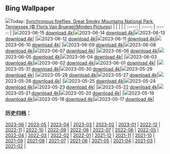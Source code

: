 ## Bing Wallpaper
![](https://global.bing.com/th?id=OHR.SmokyFireflies_EN-IN9684375763_UHD.jpg&w=1000)Today: [Synchronous fireflies, Great Smoky Mountains National Park, Tennessee (© Floris Van Bruegel/Minden Pictures)](https://global.bing.com/th?id=OHR.SmokyFireflies_EN-IN9684375763_UHD.jpg)
|      |      |      |
| :----: | :----: | :----: |
|![](https://global.bing.com/th?id=OHR.SmokyFireflies_EN-IN9684375763_UHD.jpg&pid=hp&w=384&h=216&rs=1&c=4)2023-06-15 [download 4k](https://global.bing.com/th?id=OHR.SmokyFireflies_EN-IN9684375763_UHD.jpg)|![](https://global.bing.com/th?id=OHR.RuralPunjab_EN-IN7128242068_UHD.jpg&pid=hp&w=384&h=216&rs=1&c=4)2023-06-14 [download 4k](https://global.bing.com/th?id=OHR.RuralPunjab_EN-IN7128242068_UHD.jpg)|![](https://global.bing.com/th?id=OHR.OkefenokeeSwamp_EN-IN7944133748_UHD.jpg&pid=hp&w=384&h=216&rs=1&c=4)2023-06-13 [download 4k](https://global.bing.com/th?id=OHR.OkefenokeeSwamp_EN-IN7944133748_UHD.jpg)|
|![](https://global.bing.com/th?id=OHR.BigBendAnniv_EN-IN7544797420_UHD.jpg&pid=hp&w=384&h=216&rs=1&c=4)2023-06-12 [download 4k](https://global.bing.com/th?id=OHR.BigBendAnniv_EN-IN7544797420_UHD.jpg)|![](https://global.bing.com/th?id=OHR.GoliathHeron_EN-IN6224848053_UHD.jpg&pid=hp&w=384&h=216&rs=1&c=4)2023-06-11 [download 4k](https://global.bing.com/th?id=OHR.GoliathHeron_EN-IN6224848053_UHD.jpg)|![](https://global.bing.com/th?id=OHR.PortugalDay_EN-IN6850945985_UHD.jpg&pid=hp&w=384&h=216&rs=1&c=4)2023-06-10 [download 4k](https://global.bing.com/th?id=OHR.PortugalDay_EN-IN6850945985_UHD.jpg)|
|![](https://global.bing.com/th?id=OHR.BalloonsTurkey_EN-IN6602237514_UHD.jpg&pid=hp&w=384&h=216&rs=1&c=4)2023-06-09 [download 4k](https://global.bing.com/th?id=OHR.BalloonsTurkey_EN-IN6602237514_UHD.jpg)|![](https://global.bing.com/th?id=OHR.PlayfulHumpback_EN-IN6301739594_UHD.jpg&pid=hp&w=384&h=216&rs=1&c=4)2023-06-08 [download 4k](https://global.bing.com/th?id=OHR.PlayfulHumpback_EN-IN6301739594_UHD.jpg)|![](https://global.bing.com/th?id=OHR.ChacoCulture_EN-IN0995684287_UHD.jpg&pid=hp&w=384&h=216&rs=1&c=4)2023-06-07 [download 4k](https://global.bing.com/th?id=OHR.ChacoCulture_EN-IN0995684287_UHD.jpg)|
|![](https://global.bing.com/th?id=OHR.CliffsEtretat_EN-IN0698688174_UHD.jpg&pid=hp&w=384&h=216&rs=1&c=4)2023-06-06 [download 4k](https://global.bing.com/th?id=OHR.CliffsEtretat_EN-IN0698688174_UHD.jpg)|![](https://global.bing.com/th?id=OHR.PlasticParrotfish_EN-IN0453340959_UHD.jpg&pid=hp&w=384&h=216&rs=1&c=4)2023-06-05 [download 4k](https://global.bing.com/th?id=OHR.PlasticParrotfish_EN-IN0453340959_UHD.jpg)|![](https://global.bing.com/th?id=OHR.MauiBeach_EN-IN0196472229_UHD.jpg&pid=hp&w=384&h=216&rs=1&c=4)2023-06-04 [download 4k](https://global.bing.com/th?id=OHR.MauiBeach_EN-IN0196472229_UHD.jpg)|
|![](https://global.bing.com/th?id=OHR.SouthKaibabTrail_EN-IN9914136510_UHD.jpg&pid=hp&w=384&h=216&rs=1&c=4)2023-06-03 [download 4k](https://global.bing.com/th?id=OHR.SouthKaibabTrail_EN-IN9914136510_UHD.jpg)|![](https://global.bing.com/th?id=OHR.TelenganaDay_EN-IN9741280835_UHD.jpg&pid=hp&w=384&h=216&rs=1&c=4)2023-06-02 [download 4k](https://global.bing.com/th?id=OHR.TelenganaDay_EN-IN9741280835_UHD.jpg)|![](https://global.bing.com/th?id=OHR.ReefAwareness_EN-IN1544329394_UHD.jpg&pid=hp&w=384&h=216&rs=1&c=4)2023-06-01 [download 4k](https://global.bing.com/th?id=OHR.ReefAwareness_EN-IN1544329394_UHD.jpg)|
|![](https://global.bing.com/th?id=OHR.WorldOtterDay_EN-IN1276550407_UHD.jpg&pid=hp&w=384&h=216&rs=1&c=4)2023-05-31 [download 4k](https://global.bing.com/th?id=OHR.WorldOtterDay_EN-IN1276550407_UHD.jpg)|![](https://global.bing.com/th?id=OHR.HiddenBeach_EN-IN1009573165_UHD.jpg&pid=hp&w=384&h=216&rs=1&c=4)2023-05-30 [download 4k](https://global.bing.com/th?id=OHR.HiddenBeach_EN-IN1009573165_UHD.jpg)|![](https://global.bing.com/th?id=OHR.Silhouetteofmangoes_EN-IN2114366270_UHD.jpg&pid=hp&w=384&h=216&rs=1&c=4)2023-05-29 [download 4k](https://global.bing.com/th?id=OHR.Silhouetteofmangoes_EN-IN2114366270_UHD.jpg)|
|![](https://global.bing.com/th?id=OHR.TegallalangTerrace_EN-IN0435015951_UHD.jpg&pid=hp&w=384&h=216&rs=1&c=4)2023-05-28 [download 4k](https://global.bing.com/th?id=OHR.TegallalangTerrace_EN-IN0435015951_UHD.jpg)|![](https://global.bing.com/th?id=OHR.AloeDichotomum_EN-IN0114436904_UHD.jpg&pid=hp&w=384&h=216&rs=1&c=4)2023-05-27 [download 4k](https://global.bing.com/th?id=OHR.AloeDichotomum_EN-IN0114436904_UHD.jpg)|![](https://global.bing.com/th?id=OHR.WatSriSawai_EN-IN9312975486_UHD.jpg&pid=hp&w=384&h=216&rs=1&c=4)2023-05-26 [download 4k](https://global.bing.com/th?id=OHR.WatSriSawai_EN-IN9312975486_UHD.jpg)|
|![](https://global.bing.com/th?id=OHR.SaksunFaroe_EN-IN1825652492_UHD.jpg&pid=hp&w=384&h=216&rs=1&c=4)2023-05-25 [download 4k](https://global.bing.com/th?id=OHR.SaksunFaroe_EN-IN1825652492_UHD.jpg)|![](https://global.bing.com/th?id=OHR.OldFortress_EN-IN1445892314_UHD.jpg&pid=hp&w=384&h=216&rs=1&c=4)2023-05-24 [download 4k](https://global.bing.com/th?id=OHR.OldFortress_EN-IN1445892314_UHD.jpg)|![](https://global.bing.com/th?id=OHR.KeralaCoffee_EN-IN3034159364_UHD.jpg&pid=hp&w=384&h=216&rs=1&c=4)2023-05-23 [download 4k](https://global.bing.com/th?id=OHR.KeralaCoffee_EN-IN3034159364_UHD.jpg)|
|![](https://global.bing.com/th?id=OHR.BiodiverseCostaRica_EN-IN8021514039_UHD.jpg&pid=hp&w=384&h=216&rs=1&c=4)2023-05-22 [download 4k](https://global.bing.com/th?id=OHR.BiodiverseCostaRica_EN-IN8021514039_UHD.jpg)|![](https://global.bing.com/th?id=OHR.PontdArcole_EN-IN6509712562_UHD.jpg&pid=hp&w=384&h=216&rs=1&c=4)2023-05-21 [download 4k](https://global.bing.com/th?id=OHR.PontdArcole_EN-IN6509712562_UHD.jpg)|![](https://global.bing.com/th?id=OHR.EuropeanHoneybee_EN-IN6241503150_UHD.jpg&pid=hp&w=384&h=216&rs=1&c=4)2023-05-20 [download 4k](https://global.bing.com/th?id=OHR.EuropeanHoneybee_EN-IN6241503150_UHD.jpg)|
|![](https://global.bing.com/th?id=OHR.SumatranRhino_EN-IN5930187437_UHD.jpg&pid=hp&w=384&h=216&rs=1&c=4)2023-05-19 [download 4k](https://global.bing.com/th?id=OHR.SumatranRhino_EN-IN5930187437_UHD.jpg)|![](https://global.bing.com/th?id=OHR.MuseoSoumaya_EN-IN1926951073_UHD.jpg&pid=hp&w=384&h=216&rs=1&c=4)2023-05-18 [download 4k](https://global.bing.com/th?id=OHR.MuseoSoumaya_EN-IN1926951073_UHD.jpg)|![](https://global.bing.com/th?id=OHR.CormorantBridge_EN-IN1389853448_UHD.jpg&pid=hp&w=384&h=216&rs=1&c=4)2023-05-17 [download 4k](https://global.bing.com/th?id=OHR.CormorantBridge_EN-IN1389853448_UHD.jpg)|

### 历史归档：
[2023-06](https://github.com/niumoo/bing-wallpaper/tree/main/picture/2023-06/) | [2023-05](https://github.com/niumoo/bing-wallpaper/tree/main/picture/2023-05/) | [2023-04](https://github.com/niumoo/bing-wallpaper/tree/main/picture/2023-04/) | [2023-03](https://github.com/niumoo/bing-wallpaper/tree/main/picture/2023-03/) | [2023-02](https://github.com/niumoo/bing-wallpaper/tree/main/picture/2023-02/) | [2023-01](https://github.com/niumoo/bing-wallpaper/tree/main/picture/2023-01/) | [2022-12](https://github.com/niumoo/bing-wallpaper/tree/main/picture/2022-12/) | [2022-11](https://github.com/niumoo/bing-wallpaper/tree/main/picture/2022-11/) | 
[2022-10](https://github.com/niumoo/bing-wallpaper/tree/main/picture/2022-10/) | [2022-09](https://github.com/niumoo/bing-wallpaper/tree/main/picture/2022-09/) | [2022-08](https://github.com/niumoo/bing-wallpaper/tree/main/picture/2022-08/) | [2022-07](https://github.com/niumoo/bing-wallpaper/tree/main/picture/2022-07/) | [2022-06](https://github.com/niumoo/bing-wallpaper/tree/main/picture/2022-06/) | [2022-05](https://github.com/niumoo/bing-wallpaper/tree/main/picture/2022-05/) | [2022-04](https://github.com/niumoo/bing-wallpaper/tree/main/picture/2022-04/) | [2022-03](https://github.com/niumoo/bing-wallpaper/tree/main/picture/2022-03/) | 
[2022-02](https://github.com/niumoo/bing-wallpaper/tree/main/picture/2022-02/) | [2022-01](https://github.com/niumoo/bing-wallpaper/tree/main/picture/2022-01/) | [2021-12](https://github.com/niumoo/bing-wallpaper/tree/main/picture/2021-12/) | [2021-11](https://github.com/niumoo/bing-wallpaper/tree/main/picture/2021-11/) | [2021-10](https://github.com/niumoo/bing-wallpaper/tree/main/picture/2021-10/) | [2021-09](https://github.com/niumoo/bing-wallpaper/tree/main/picture/2021-09/) | [2021-08](https://github.com/niumoo/bing-wallpaper/tree/main/picture/2021-08/) | [2021-07](https://github.com/niumoo/bing-wallpaper/tree/main/picture/2021-07/) | 
[2021-06](https://github.com/niumoo/bing-wallpaper/tree/main/picture/2021-06/) | [2021-05](https://github.com/niumoo/bing-wallpaper/tree/main/picture/2021-05/) | [2021-04](https://github.com/niumoo/bing-wallpaper/tree/main/picture/2021-04/) | [2021-03](https://github.com/niumoo/bing-wallpaper/tree/main/picture/2021-03/) | [2021-02](https://github.com/niumoo/bing-wallpaper/tree/main/picture/2021-02/) | 